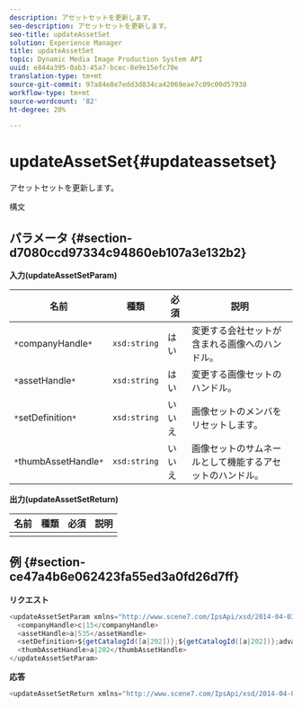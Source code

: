 ```yaml
---
description: アセットセットを更新します。
seo-description: アセットセットを更新します。
seo-title: updateAssetSet
solution: Experience Manager
title: updateAssetSet
topic: Dynamic Media Image Production System API
uuid: e844a395-0ab3-45a7-bcec-8e9e15efc70e
translation-type: tm+mt
source-git-commit: 97a84e8e7edd3d834ca42069eae7c09c00d57938
workflow-type: tm+mt
source-wordcount: '82'
ht-degree: 20%

---
```



# updateAssetSet{#updateassetset}

アセットセットを更新します。

構文

## パラメータ {#section-d7080ccd97334c94860eb107a3e132b2}

**入力(updateAssetSetParam)**

| 名前 | 種類 | 必須 | 説明 |
|---|---|---|---|
| `*`companyHandle`*` | `xsd:string` | はい | 変更する会社セットが含まれる画像へのハンドル。 |
| `*`assetHandle`*` | `xsd:string` | はい | 変更する画像セットのハンドル。 |
| `*`setDefinition`*` | `xsd:string` | いいえ | 画像セットのメンバをリセットします。 |
| `*`thumbAssetHandle`*` | `xsd:string` | いいえ | 画像セットのサムネールとして機能するアセットのハンドル。 |

**出力(updateAssetSetReturn)**

| 名前 | 種類 | 必須 | 説明 |
|---|---|---|---|
|  |  |  |  |

## 例 {#section-ce47a4b6e062423fa55ed3a0fd26d7ff}

**リクエスト**

```java
<updateAssetSetParam xmlns="http://www.scene7.com/IpsApi/xsd/2014-04-03"> 
  <companyHandle>c|15</companyHandle> 
  <assetHandle>a|535</assetHandle> 
  <setDefinition>${getCatalogId([a|202])};${getCatalogId([a|202])};advanced_image;,${getCatalogId([a|935])};${getCatalogId([a|935])};advanced_image;,${getCatalogId([a|933])};${getCatalogId([a|933])};advanced_image;</setDefinition> 
  <thumbAssetHandle>a|202</thumbAssetHandle> 
</updateAssetSetParam>
```

**応答**

```java
<updateAssetSetReturn xmlns="http://www.scene7.com/IpsApi/xsd/2014-04-03"/>
```

